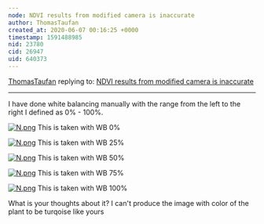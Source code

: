 ```yaml
---
node: NDVI results from modified camera is inaccurate
author: ThomasTaufan
created_at: 2020-06-07 00:16:25 +0000
timestamp: 1591488985
nid: 23780
cid: 26947
uid: 640373
---
```




[ThomasTaufan](../profile/ThomasTaufan) replying to: [NDVI results from modified camera is inaccurate](../notes/ThomasTaufan/06-05-2020/ndvi-results-from-modified-camera-is-inaccurate)

----
I have done white balancing manually with the range from the left to the right I defined as 0% - 100%.

[![N.png](/i/39666)](/i/39666?s=o)
This is taken with WB 0%

[![N.png](/i/39667)](/i/39667?s=o)
This is taken with WB 25%

[![N.png](/i/39668)](/i/39668?s=o)
This is taken with WB 50%

[![N.png](/i/39669)](/i/39669?s=o)
This is taken with WB 75%

[![N.png](/i/39670)](/i/39670?s=o)
This is taken with WB 100%

What is your thoughts about it? I can't produce the image with color of the plant to be turqoise like yours